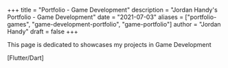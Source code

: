 +++
title = "Portfolio - Game Development"
description = "Jordan Handy's Portfolio - Game Development"
date = "2021-07-03"
aliases = ["portfolio-games", "game-development-portfolio", "game-portfolio"]
author = "Jordan Handy"
draft = false
+++

This page is dedicated to showcases my projects in Game Development

[Flutter/Dart]

